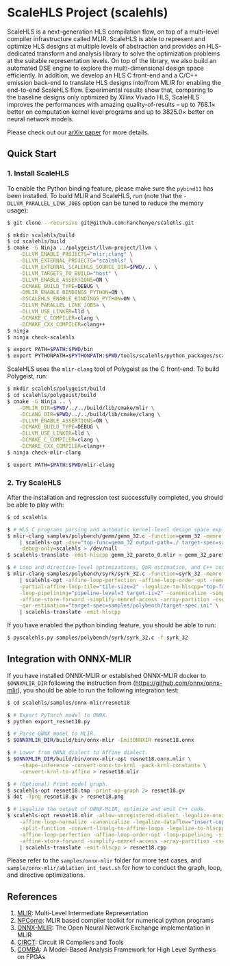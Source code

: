 # ScaleHLS Project (scalehls)

ScaleHLS is a next-generation HLS compilation flow, on top of a multi-level compiler infrastructure called MLIR. ScaleHLS is able to represent and optimize HLS designs at multiple levels of abstraction and provides an HLS-dedicated transform and analysis library to solve the optimization problems at the suitable representation levels. On top of the library, we also build an automated DSE engine to explore the multi-dimensional design space efficiently. In addition, we develop an HLS C front-end and a C/C++ emission back-end to translate HLS designs into/from MLIR for enabling the end-to-end ScaleHLS flow. Experimental results show that, comparing to the baseline designs only optimized by Xilinx Vivado HLS, ScaleHLS improves the performances with amazing quality-of-results – up to 768.1× better on computation kernel level programs and up to 3825.0× better on neural network models.

Please check out our [arXiv paper](https://arxiv.org/abs/2107.11673) for more details.

## Quick Start

### 1. Install ScaleHLS
To enable the Python binding feature, please make sure the `pybind11` has been installed. To build MLIR and ScaleHLS, run (note that the `-DLLVM_PARALLEL_LINK_JOBS` option can be tuned to reduce the memory usage):
```sh
$ git clone --recursive git@github.com:hanchenye/scalehls.git

$ mkdir scalehls/build
$ cd scalehls/build
$ cmake -G Ninja ../polygeist/llvm-project/llvm \
    -DLLVM_ENABLE_PROJECTS="mlir;clang" \
    -DLLVM_EXTERNAL_PROJECTS="scalehls" \
    -DLLVM_EXTERNAL_SCALEHLS_SOURCE_DIR=$PWD/.. \
    -DLLVM_TARGETS_TO_BUILD="host" \
    -DLLVM_ENABLE_ASSERTIONS=ON \
    -DCMAKE_BUILD_TYPE=DEBUG \
    -DMLIR_ENABLE_BINDINGS_PYTHON=ON \
    -DSCALEHLS_ENABLE_BINDINGS_PYTHON=ON \
    -DLLVM_PARALLEL_LINK_JOBS= \
    -DLLVM_USE_LINKER=lld \
    -DCMAKE_C_COMPILER=clang \
    -DCMAKE_CXX_COMPILER=clang++
$ ninja
$ ninja check-scalehls

$ export PATH=$PATH:$PWD/bin
$ export PYTHONPATH=$PYTHONPATH:$PWD/tools/scalehls/python_packages/scalehls_core
```

ScaleHLS uses the `mlir-clang` tool of Polygeist as the C front-end. To build Polygeist, run:
```sh
$ mkdir scalehls/polygeist/build
$ cd scalehls/polygeist/build
$ cmake -G Ninja .. \
    -DMLIR_DIR=$PWD/../../build/lib/cmake/mlir \
    -DCLANG_DIR=$PWD/../../build/lib/cmake/clang \
    -DLLVM_ENABLE_ASSERTIONS=ON \
    -DCMAKE_BUILD_TYPE=DEBUG \
    -DLLVM_USE_LINKER=lld \
    -DCMAKE_C_COMPILER=clang \
    -DCMAKE_CXX_COMPILER=clang++
$ ninja check-mlir-clang

$ export PATH=$PATH:$PWD/mlir-clang
```

### 2. Try ScaleHLS
After the installation and regression test successfully completed, you should be able to play with:
```sh
$ cd scalehls

$ # HLS C programs parsing and automatic kernel-level design space exploration.
$ mlir-clang samples/polybench/gemm/gemm_32.c -function=gemm_32 -memref-fullrank -raise-scf-to-affine -S \
    | scalehls-opt -dse="top-func=gemm_32 output-path=./ target-spec=samples/polybench/target-spec.ini" \
    -debug-only=scalehls > /dev/null
$ scalehls-translate -emit-hlscpp gemm_32_pareto_0.mlir > gemm_32_pareto_0.cpp

$ # Loop and directive-level optimizations, QoR estimation, and C++ code generation.
$ mlir-clang samples/polybench/syrk/syrk_32.c -function=syrk_32 -memref-fullrank -raise-scf-to-affine -S \
    | scalehls-opt -affine-loop-perfection -affine-loop-order-opt -remove-variable-bound \
    -partial-affine-loop-tile="tile-size=2" -legalize-to-hlscpp="top-func=syrk_32" \
    -loop-pipelining="pipeline-level=3 target-ii=2" -canonicalize -simplify-affine-if \
    -affine-store-forward -simplify-memref-access -array-partition -cse -canonicalize \
    -qor-estimation="target-spec=samples/polybench/target-spec.ini" \
    | scalehls-translate -emit-hlscpp
```

If you have enabled the python binding feature, you should be able to run:
```sh
$ pyscalehls.py samples/polybench/syrk/syrk_32.c -f syrk_32
```

## Integration with ONNX-MLIR
If you have installed ONNX-MLIR or established ONNX-MLIR docker to `$ONNXMLIR_DIR` following the instruction from (https://github.com/onnx/onnx-mlir), you should be able to run the following integration test:
```sh
$ cd scalehls/samples/onnx-mlir/resnet18

$ # Export PyTorch model to ONNX.
$ python export_resnet18.py

$ # Parse ONNX model to MLIR.
$ $ONNXMLIR_DIR/build/bin/onnx-mlir -EmitONNXIR resnet18.onnx

$ # Lower from ONNX dialect to Affine dialect.
$ $ONNXMLIR_DIR/build/bin/onnx-mlir-opt resnet18.onnx.mlir \
    -shape-inference -convert-onnx-to-krnl -pack-krnl-constants \
    -convert-krnl-to-affine > resnet18.mlir

$ # (Optional) Print model graph.
$ scalehls-opt resnet18.tmp -print-op-graph 2> resnet18.gv
$ dot -Tpng resnet18.gv > resnet18.png

$ # Legalize the output of ONNX-MLIR, optimize and emit C++ code.
$ scalehls-opt resnet18.mlir -allow-unregistered-dialect -legalize-onnx \
    -affine-loop-normalize -canonicalize -legalize-dataflow="insert-copy=true min-gran=3" \
    -split-function -convert-linalg-to-affine-loops -legalize-to-hlscpp="top-func=main_graph" \
    -affine-loop-perfection -affine-loop-order-opt -loop-pipelining -simplify-affine-if \
    -affine-store-forward -simplify-memref-access -array-partition -cse -canonicalize \
    | scalehls-translate -emit-hlscpp > resnet18.cpp
```

Please refer to the `samples/onnx-mlir` folder for more test cases, and `sample/onnx-mlir/ablation_int_test.sh` for how to conduct the graph, loop, and directive optimizations.

## References
1. [MLIR](https://mlir.llvm.org): Multi-Level Intermediate Representation
2. [NPComp](https://github.com/llvm/mlir-npcomp): MLIR based compiler toolkit for numerical python programs
3. [ONNX-MLIR](https://github.com/onnx/onnx-mlir): The Open Neural Network Exchange implementation in MLIR
4. [CIRCT](https://github.com/llvm/circt): Circuit IR Compilers and Tools
5. [COMBA](https://github.com/zjru/COMBA): A Model-Based Analysis Framework for High Level Synthesis on FPGAs
